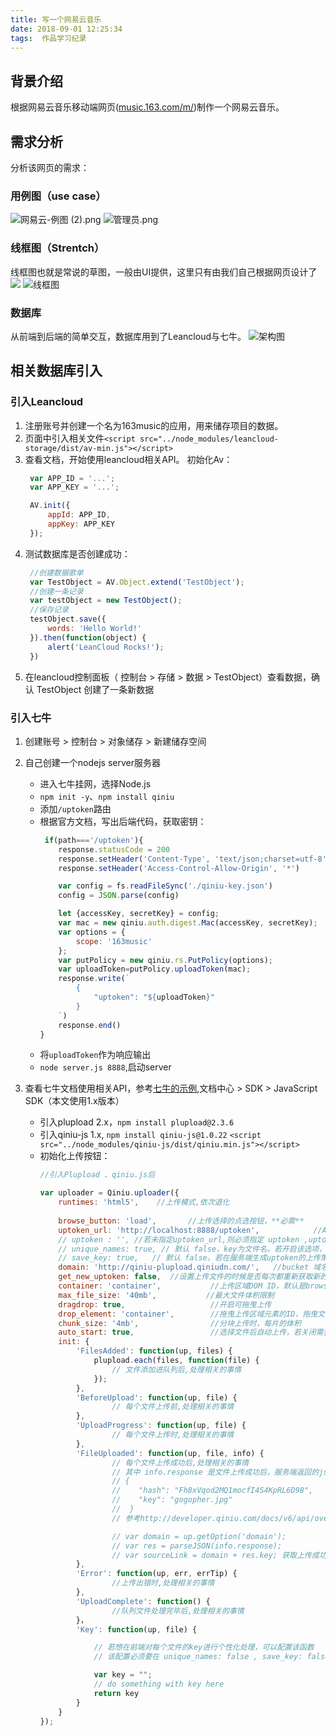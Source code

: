 ```yaml
---
title: 写一个网易云音乐
date: 2018-09-01 12:25:34
tags:  作品学习纪录
---
```

## 背景介绍
根据网易云音乐移动端网页([music.163.com/m/](https://music.163.com/m/))制作一个网易云音乐。
## 需求分析
分析该网页的需求：
### 用例图（use case）
![网易云-例图 (2).png](https://upload-images.jianshu.io/upload_images/12812641-c2f774ed0050fab8.png?imageMogr2/auto-orient/strip%7CimageView2/2/w/1240)
![管理员.png](https://upload-images.jianshu.io/upload_images/12812641-7a59355eb5feee50.png?imageMogr2/auto-orient/strip%7CimageView2/2/w/1240)

  
### 线框图（Strentch）
线框图也就是常说的草图，一般由UI提供，这里只有由我们自己根据网页设计了
![](https://upload-images.jianshu.io/upload_images/12812641-dee96be7e65a9f0e.png?imageMogr2/auto-orient/strip%7CimageView2/2/w/1240)
![线框图](https://upload-images.jianshu.io/upload_images/12812641-7e795a8a45eb5572.png?imageMogr2/auto-orient/strip%7CimageView2/2/w/1240)
### 数据库
从前端到后端的简单交互，数据库用到了Leancloud与七牛。
![架构图](https://upload-images.jianshu.io/upload_images/12812641-30df0149312ae603.png?imageMogr2/auto-orient/strip%7CimageView2/2/w/1240)

## 相关数据库引入
### 引入Leancloud
1. 注册账号并创建一个名为163music的应用，用来储存项目的数据。
2. 页面中引入相关文件`<script src="../node_modules/leancloud-storage/dist/av-min.js"></script>`
3. 查看文档，开始使用leancloud相关API。
   初始化Av：
   ```js
    var APP_ID = '...';
    var APP_KEY = '...';

    AV.init({
        appId: APP_ID,
        appKey: APP_KEY
    });
   ```
4. 测试数据库是否创建成功：
   ```js
    //创建数据歌单
    var TestObject = AV.Object.extend('TestObject');
    //创建一条记录
    var testObject = new TestObject();
    //保存记录
    testObject.save({
        words: 'Hello World!'
    }).then(function(object) {
        alert('LeanCloud Rocks!');
    })
   ```
5. 在leancloud控制面板（ 控制台 > 存储 > 数据 > TestObject）查看数据，确认 TestObject 创建了一条新数据

### 引入七牛
1. 创建账号 > 控制台 > 对象储存 > 新建储存空间
2. 自己创建一个nodejs server服务器
    * 进入七牛挂网，选择Node.js
    * `npm init -y`、`npm install qiniu`
    * 添加`/uptoken`路由
    * 根据官方文档，写出后端代码，获取密钥：
        ```js
         if(path==='/uptoken'){
            response.statusCode = 200
            response.setHeader('Content-Type', 'text/json;charset=utf-8')
            response.setHeader('Access-Control-Allow-Origin', '*')

            var config = fs.readFileSync('./qiniu-key.json')
            config = JSON.parse(config)

            let {accessKey, secretKey} = config;
            var mac = new qiniu.auth.digest.Mac(accessKey, secretKey);
            var options = {
                scope: '163music'
            };
            var putPolicy = new qiniu.rs.PutPolicy(options);
            var uploadToken=putPolicy.uploadToken(mac);
            response.write(`
                {
                    "uptoken": "${uploadToken}"
                }
            `)
            response.end()
        }
        ```

    + 将`uploadToken`作为响应输出
    + `node server.js 8888`,启动server 
  
3. 查看七牛文档使用相关API，参考[七牛的示例](http://jssdk.demo.qiniu.io/),文档中心 > SDK > JavaScript SDK（本文使用1.x版本）
    * 引入plupload 2.x，`npm install plupload@2.3.6`
    * 引入qiniu-js 1.x, `npm install qiniu-js@1.0.22`
        `<script src="../node_modules/qiniu-js/dist/qiniu.min.js"></script>`
    * 初始化上传按钮：
        ```js
        //引入Plupload 、qiniu.js后

        var uploader = Qiniu.uploader({
            runtimes: 'html5',    //上传模式,依次退化
            
            browse_button: 'load',       //上传选择的点选按钮，**必需**
            uptoken_url: 'http://localhost:8888/uptoken',            //Ajax请求upToken的Url，**强烈建议设置**（服务端提供）
            // uptoken : '', //若未指定uptoken_url,则必须指定 uptoken ,uptoken由其他程序生成
            // unique_names: true, // 默认 false，key为文件名。若开启该选项，SDK为自动生成上传成功后的key（文件名）。
            // save_key: true,   // 默认 false。若在服务端生成uptoken的上传策略中指定了 `sava_key`，则开启，SDK会忽略对key的处理
            domain: 'http://qiniu-plupload.qiniudn.com/',   //bucket 域名，下载资源时用到，**必需**
            get_new_uptoken: false,  //设置上传文件的时候是否每次都重新获取新的token
            container: 'container',           //上传区域DOM ID，默认是browser_button的父元素，
            max_file_size: '40mb',           //最大文件体积限制
            dragdrop: true,                   //开启可拖曳上传
            drop_element: 'container',        //拖曳上传区域元素的ID，拖曳文件或文件夹后可触发上传
            chunk_size: '4mb',                //分块上传时，每片的体积
            auto_start: true,                 //选择文件后自动上传，若关闭需要自己绑定事件触发上传
            init: {
                'FilesAdded': function(up, files) {
                    plupload.each(files, function(file) {
                        // 文件添加进队列后,处理相关的事情
                    });
                },
                'BeforeUpload': function(up, file) {
                        // 每个文件上传前,处理相关的事情
                },
                'UploadProgress': function(up, file) {
                        // 每个文件上传时,处理相关的事情
                },
                'FileUploaded': function(up, file, info) {
                        // 每个文件上传成功后,处理相关的事情
                        // 其中 info.response 是文件上传成功后，服务端返回的json，形式如
                        // {
                        //    "hash": "Fh8xVqod2MQ1mocfI4S4KpRL6D98",
                        //    "key": "gogopher.jpg"
                        //  }
                        // 参考http://developer.qiniu.com/docs/v6/api/overview/up/response/simple-response.html

                        // var domain = up.getOption('domain');
                        // var res = parseJSON(info.response);
                        // var sourceLink = domain + res.key; 获取上传成功后的文件的Url
                },
                'Error': function(up, err, errTip) {
                        //上传出错时,处理相关的事情
                },
                'UploadComplete': function() {
                        //队列文件处理完毕后,处理相关的事情
                }，
                'Key': function(up, file) {

                    // 若想在前端对每个文件的key进行个性化处理，可以配置该函数
                    // 该配置必须要在 unique_names: false , save_key: false 时才生效

                    var key = "";
                    // do something with key here
                    return key
                }
            }
        });
        ```
